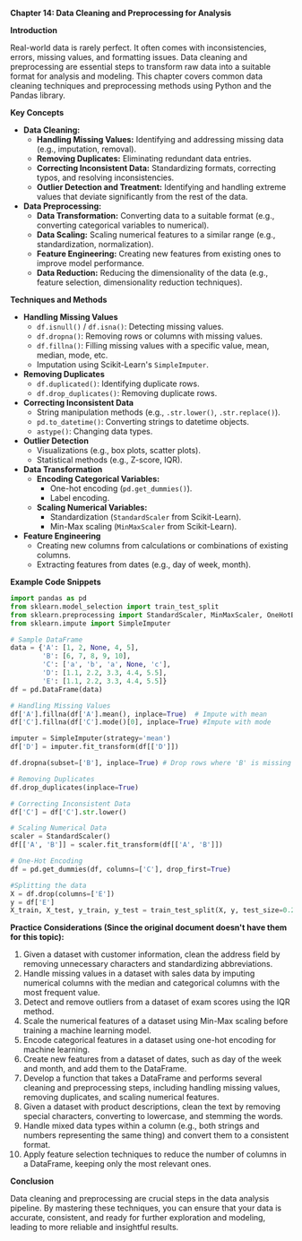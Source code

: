  

**Chapter 14: Data Cleaning and Preprocessing for Analysis**

**Introduction**

Real-world data is rarely perfect. It often comes with inconsistencies, errors, missing values, and formatting issues. Data cleaning and preprocessing are essential steps to transform raw data into a suitable format for analysis and modeling. This chapter covers common data cleaning techniques and preprocessing methods using Python and the Pandas library.

**Key Concepts**

* **Data Cleaning:**
    * **Handling Missing Values:** Identifying and addressing missing data (e.g., imputation, removal).
    * **Removing Duplicates:** Eliminating redundant data entries.
    * **Correcting Inconsistent Data:** Standardizing formats, correcting typos, and resolving inconsistencies.
    * **Outlier Detection and Treatment:** Identifying and handling extreme values that deviate significantly from the rest of the data.
* **Data Preprocessing:**
    * **Data Transformation:** Converting data to a suitable format (e.g., converting categorical variables to numerical).
    * **Data Scaling:** Scaling numerical features to a similar range (e.g., standardization, normalization).
    * **Feature Engineering:** Creating new features from existing ones to improve model performance.
    * **Data Reduction:** Reducing the dimensionality of the data (e.g., feature selection, dimensionality reduction techniques).

**Techniques and Methods**

* **Handling Missing Values**
    * `df.isnull()` / `df.isna()`:  Detecting missing values.
    * `df.dropna()`:  Removing rows or columns with missing values.
    * `df.fillna()`:  Filling missing values with a specific value, mean, median, mode, etc.
    * Imputation using Scikit-Learn's `SimpleImputer`.
* **Removing Duplicates**
    * `df.duplicated()`:  Identifying duplicate rows.
    * `df.drop_duplicates()`:  Removing duplicate rows.
* **Correcting Inconsistent Data**
    * String manipulation methods (e.g., `.str.lower()`, `.str.replace()`).
    * `pd.to_datetime()`:  Converting strings to datetime objects.
    * `astype()`:  Changing data types.
* **Outlier Detection**
    * Visualizations (e.g., box plots, scatter plots).
    * Statistical methods (e.g., Z-score, IQR).
* **Data Transformation**
    * **Encoding Categorical Variables:**
        * One-hot encoding (`pd.get_dummies()`).
        * Label encoding.
    * **Scaling Numerical Variables:**
        * Standardization (`StandardScaler` from Scikit-Learn).
        * Min-Max scaling (`MinMaxScaler` from Scikit-Learn).
* **Feature Engineering**
    * Creating new columns from calculations or combinations of existing columns.
    * Extracting features from dates (e.g., day of week, month).

**Example Code Snippets**

```python
import pandas as pd
from sklearn.model_selection import train_test_split
from sklearn.preprocessing import StandardScaler, MinMaxScaler, OneHotEncoder
from sklearn.impute import SimpleImputer

# Sample DataFrame
data = {'A': [1, 2, None, 4, 5],
        'B': [6, 7, 8, 9, 10],
        'C': ['a', 'b', 'a', None, 'c'],
        'D': [1.1, 2.2, 3.3, 4.4, 5.5],
        'E': [1.1, 2.2, 3.3, 4.4, 5.5]}
df = pd.DataFrame(data)

# Handling Missing Values
df['A'].fillna(df['A'].mean(), inplace=True)  # Impute with mean
df['C'].fillna(df['C'].mode()[0], inplace=True) #Impute with mode

imputer = SimpleImputer(strategy='mean')
df['D'] = imputer.fit_transform(df[['D']])

df.dropna(subset=['B'], inplace=True) # Drop rows where 'B' is missing

# Removing Duplicates
df.drop_duplicates(inplace=True)

# Correcting Inconsistent Data
df['C'] = df['C'].str.lower()

# Scaling Numerical Data
scaler = StandardScaler()
df[['A', 'B']] = scaler.fit_transform(df[['A', 'B']])

# One-Hot Encoding
df = pd.get_dummies(df, columns=['C'], drop_first=True)

#Splitting the data
X = df.drop(columns=['E'])
y = df['E']
X_train, X_test, y_train, y_test = train_test_split(X, y, test_size=0.2, random_state=42)
```

**Practice Considerations (Since the original document doesn't have them for this topic):**

1.  Given a dataset with customer information, clean the address field by removing unnecessary characters and standardizing abbreviations.
2.  Handle missing values in a dataset with sales data by imputing numerical columns with the median and categorical columns with the most frequent value.
3.  Detect and remove outliers from a dataset of exam scores using the IQR method.
4.  Scale the numerical features of a dataset using Min-Max scaling before training a machine learning model.
5.  Encode categorical features in a dataset using one-hot encoding for machine learning.
6.  Create new features from a dataset of dates, such as day of the week and month, and add them to the DataFrame.
7.  Develop a function that takes a DataFrame and performs several cleaning and preprocessing steps, including handling missing values, removing duplicates, and scaling numerical features.
8.  Given a dataset with product descriptions, clean the text by removing special characters, converting to lowercase, and stemming the words.
9.  Handle mixed data types within a column (e.g., both strings and numbers representing the same thing) and convert them to a consistent format.
10. Apply feature selection techniques to reduce the number of columns in a DataFrame, keeping only the most relevant ones.

**Conclusion**

Data cleaning and preprocessing are crucial steps in the data analysis pipeline. By mastering these techniques, you can ensure that your data is accurate, consistent, and ready for further exploration and modeling, leading to more reliable and insightful results.